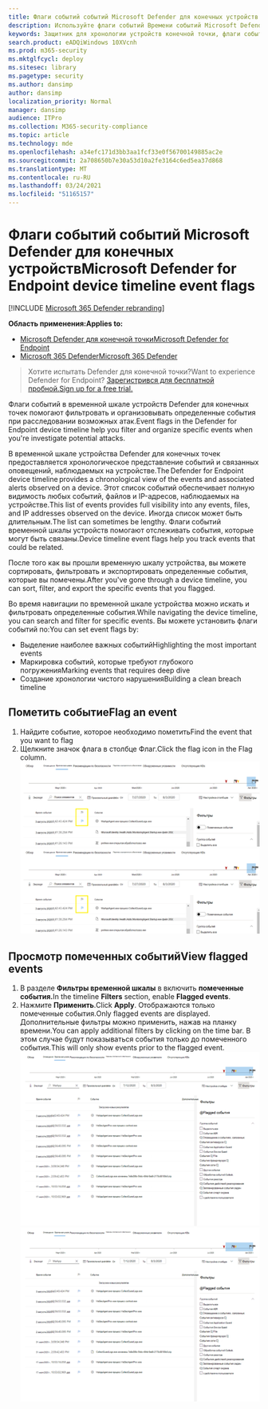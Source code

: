 ```yaml
---
title: Флаги событий событий Microsoft Defender для конечных устройств
description: Используйте флаги событий Времени событий Microsoft Defender для конечных устройств
keywords: Защитник для хронологии устройств конечной точки, флаги событий
search.product: eADQiWindows 10XVcnh
ms.prod: m365-security
ms.mktglfcycl: deploy
ms.sitesec: library
ms.pagetype: security
ms.author: dansimp
author: dansimp
localization_priority: Normal
manager: dansimp
audience: ITPro
ms.collection: M365-security-compliance
ms.topic: article
ms.technology: mde
ms.openlocfilehash: a34efc171d3bb3aa1fcf33e0f56700149885ac2e
ms.sourcegitcommit: 2a708650b7e30a53d10a2fe3164c6ed5ea37d868
ms.translationtype: MT
ms.contentlocale: ru-RU
ms.lasthandoff: 03/24/2021
ms.locfileid: "51165157"
---
```

# <a name="microsoft-defender-for-endpoint-device-timeline-event-flags"></a><span data-ttu-id="8e59d-104">Флаги событий событий Microsoft Defender для конечных устройств</span><span class="sxs-lookup"><span data-stu-id="8e59d-104">Microsoft Defender for Endpoint device timeline event flags</span></span>

[!INCLUDE [Microsoft 365 Defender rebranding](../../includes/microsoft-defender.md)]

<span data-ttu-id="8e59d-105">**Область применения:**</span><span class="sxs-lookup"><span data-stu-id="8e59d-105">**Applies to:**</span></span>
- [<span data-ttu-id="8e59d-106">Microsoft Defender для конечной точки</span><span class="sxs-lookup"><span data-stu-id="8e59d-106">Microsoft Defender for Endpoint</span></span>](https://go.microsoft.com/fwlink/p/?linkid=2154037)
- [<span data-ttu-id="8e59d-107">Microsoft 365 Defender</span><span class="sxs-lookup"><span data-stu-id="8e59d-107">Microsoft 365 Defender</span></span>](https://go.microsoft.com/fwlink/?linkid=2118804)

><span data-ttu-id="8e59d-108">Хотите испытать Defender для конечной точки?</span><span class="sxs-lookup"><span data-stu-id="8e59d-108">Want to experience Defender for Endpoint?</span></span> [<span data-ttu-id="8e59d-109">Зарегистрився для бесплатной пробной.</span><span class="sxs-lookup"><span data-stu-id="8e59d-109">Sign up for a free trial.</span></span>](https://www.microsoft.com/microsoft-365/windows/microsoft-defender-atp?ocid=docs-wdatp-assignaccess-abovefoldlink)

<span data-ttu-id="8e59d-110">Флаги событий в временной шкале устройств Defender для конечных точек помогают фильтровать и организовывать определенные события при расследовании возможных атак.</span><span class="sxs-lookup"><span data-stu-id="8e59d-110">Event flags in the Defender for Endpoint device timeline help you filter and organize specific events when you're  investigate potential attacks.</span></span>

<span data-ttu-id="8e59d-111">В временной шкале устройства Defender для конечных точек предоставляется хронологическое представление событий и связанных оповещений, наблюдаемых на устройстве.</span><span class="sxs-lookup"><span data-stu-id="8e59d-111">The Defender for Endpoint device timeline provides a chronological view of the events and associated alerts observed on a device.</span></span> <span data-ttu-id="8e59d-112">Этот список событий обеспечивает полную видимость любых событий, файлов и IP-адресов, наблюдаемых на устройстве.</span><span class="sxs-lookup"><span data-stu-id="8e59d-112">This list of events provides full visibility into any events, files, and IP addresses observed on the device.</span></span> <span data-ttu-id="8e59d-113">Иногда список может быть длительным.</span><span class="sxs-lookup"><span data-stu-id="8e59d-113">The list can sometimes be lengthy.</span></span> <span data-ttu-id="8e59d-114">Флаги событий временной шкалы устройств помогают отслеживать события, которые могут быть связаны.</span><span class="sxs-lookup"><span data-stu-id="8e59d-114">Device timeline event flags help you track events that could be related.</span></span> 

<span data-ttu-id="8e59d-115">После того как вы прошли временную шкалу устройства, вы можете сортировать, фильтровать и экспортировать определенные события, которые вы помечены.</span><span class="sxs-lookup"><span data-stu-id="8e59d-115">After you've gone through a device timeline, you can sort, filter, and export the specific events that you flagged.</span></span>

<span data-ttu-id="8e59d-116">Во время навигации по временной шкале устройства можно искать и фильтровать определенные события.</span><span class="sxs-lookup"><span data-stu-id="8e59d-116">While navigating the device timeline, you can search and filter for specific events.</span></span> <span data-ttu-id="8e59d-117">Вы можете установить флаги событий по:</span><span class="sxs-lookup"><span data-stu-id="8e59d-117">You can set event flags by:</span></span> 

- <span data-ttu-id="8e59d-118">Выделение наиболее важных событий</span><span class="sxs-lookup"><span data-stu-id="8e59d-118">Highlighting the most important events</span></span> 
- <span data-ttu-id="8e59d-119">Маркировка событий, которые требуют глубокого погружения</span><span class="sxs-lookup"><span data-stu-id="8e59d-119">Marking events that requires deep dive</span></span> 
- <span data-ttu-id="8e59d-120">Создание хронологии чистого нарушения</span><span class="sxs-lookup"><span data-stu-id="8e59d-120">Building a clean breach timeline</span></span>



## <a name="flag-an-event"></a><span data-ttu-id="8e59d-121">Пометить событие</span><span class="sxs-lookup"><span data-stu-id="8e59d-121">Flag an event</span></span>
1. <span data-ttu-id="8e59d-122">Найдите событие, которое необходимо пометить</span><span class="sxs-lookup"><span data-stu-id="8e59d-122">Find the event that you want to flag</span></span>
2. <span data-ttu-id="8e59d-123">Щелкните значок флага в столбце Флаг.</span><span class="sxs-lookup"><span data-stu-id="8e59d-123">Click the flag icon in the Flag column.</span></span> 
<span data-ttu-id="8e59d-124">![Изображение флага временной шкалы устройства](images/device-flags.png)</span><span class="sxs-lookup"><span data-stu-id="8e59d-124">![Image of device timeline flag](images/device-flags.png)</span></span>

## <a name="view-flagged-events"></a><span data-ttu-id="8e59d-125">Просмотр помеченных событий</span><span class="sxs-lookup"><span data-stu-id="8e59d-125">View flagged events</span></span>  
1. <span data-ttu-id="8e59d-126">В разделе **Фильтры временной шкалы** в включить **помеченные события.**</span><span class="sxs-lookup"><span data-stu-id="8e59d-126">In the timeline **Filters** section, enable **Flagged events**.</span></span>
2. <span data-ttu-id="8e59d-127">Нажмите **Применить**.</span><span class="sxs-lookup"><span data-stu-id="8e59d-127">Click **Apply**.</span></span> <span data-ttu-id="8e59d-128">Отображаются только помеченные события.</span><span class="sxs-lookup"><span data-stu-id="8e59d-128">Only flagged events are displayed.</span></span>
<span data-ttu-id="8e59d-129">Дополнительные фильтры можно применить, нажав на планку времени.</span><span class="sxs-lookup"><span data-stu-id="8e59d-129">You can apply additional filters by clicking on the time bar.</span></span> <span data-ttu-id="8e59d-130">В этом случае будут показываться события только до помеченного события.</span><span class="sxs-lookup"><span data-stu-id="8e59d-130">This will only show events prior to the flagged event.</span></span>  
<span data-ttu-id="8e59d-131">![Изображение флага временной шкалы устройства с фильтром](images/device-flag-filter.png)</span><span class="sxs-lookup"><span data-stu-id="8e59d-131">![Image of device timeline flag with filter on](images/device-flag-filter.png)</span></span>

